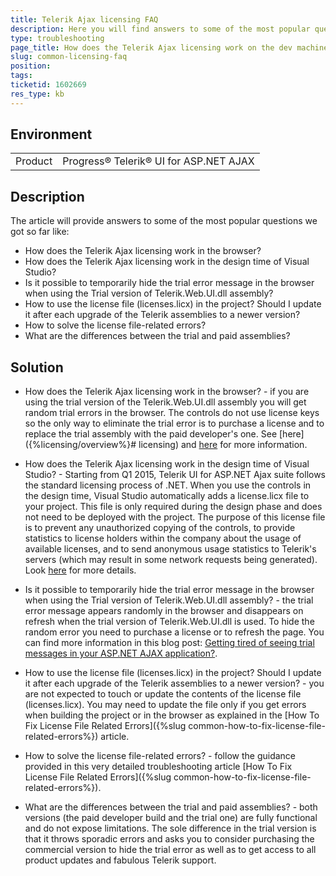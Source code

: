 ```yaml
---
title: Telerik Ajax licensing FAQ
description: Here you will find answers to some of the most popular questions about the Telerik UI for ASP.NET AJAX licensing mechanism - RadControls for ASP.NET AJAX
type: troubleshooting
page_title: How does the Telerik Ajax licensing work on the dev machine and the server?
slug: common-licensing-faq
position: 
tags: 
ticketid: 1602669
res_type: kb
---
```


## Environment
<table>
	<tbody>
		<tr>
			<td>Product</td>
			<td>Progress® Telerik® UI for ASP.NET AJAX</td>
		</tr>
	</tbody>
</table>


## Description
The article will provide answers to some of the most popular questions we got so far like:
* How does the Telerik Ajax licensing work in the browser?
* How does the Telerik Ajax licensing work in the design time of Visual Studio?
* Is it possible to temporarily hide the trial error message in the browser when using the Trial version of Telerik.Web.UI.dll assembly? 
* How to use the license file (licenses.licx) in the project? Should I update it after each upgrade of the Telerik assemblies to a newer version?
* How to solve the license file-related errors?
* What are the differences between the trial and paid assemblies?



## Solution
* How does the Telerik Ajax licensing work in the browser? - if you are using the trial version of the Telerik.Web.UI.dll assembly you will get random trial errors in the browser. The controls do not use license keys so the only way to eliminate the trial error is to purchase a license and to replace the trial assembly with the paid developer's one. See [here]({%licensing/overview%}# licensing) and [here]({%licensing/overview%}#license-limitations) for more information.

* How does the Telerik Ajax licensing work in the design time of Visual Studio? - Starting from Q1 2015, Telerik UI for ASP.NET Ajax suite follows the standard licensing process of .NET. When you use the controls in the design time, Visual Studio automatically adds a license.licx file to your project. This file is only required during the design phase and does not need to be deployed with the project. The purpose of this license file is to prevent any unauthorized copying of the controls, to provide statistics to license holders within the company about the usage of available licenses, and to send anonymous usage statistics to Telerik's servers (which may result in some network requests being generated). Look [here]({%licensing/overview%}#net-licensing-mechanism) for more details.


* Is it possible to temporarily hide the trial error message in the browser when using the Trial version of Telerik.Web.UI.dll assembly? - the trial error message appears randomly in the browser and disappears on refresh when the trial version of Telerik.Web.UI.dll is used. To hide the random error you need to purchase a license or to refresh the page. You can find more information in this blog post: [Getting tired of seeing trial messages in your ASP.NET AJAX application?](https://www.telerik.com/blogs/getting-tired-of-seeing-trial-messages-in-your-asp-net-ajax-application).

* How to use the license file (licenses.licx) in the project? Should I update it after each upgrade of the Telerik assemblies to a newer version? - you are not expected to touch or update the contents of the license file (licenses.licx). You may need to update the file only if you get errors when building the project or in the browser as explained in the [How To Fix License File Related Errors]({%slug common-how-to-fix-license-file-related-errors%}) article.

* How to solve the license file-related errors? - follow the guidance provided in this very detailed troubleshooting article [How To Fix License File Related Errors]({%slug common-how-to-fix-license-file-related-errors%}).

* What are the differences between the trial and paid assemblies? - both versions (the paid developer build and the trial one) are fully functional and do not expose limitations. The sole difference in the trial version is that it throws sporadic errors and asks you to consider purchasing the commercial version to hide the trial error as well as to get access to all product updates and fabulous Telerik support.
